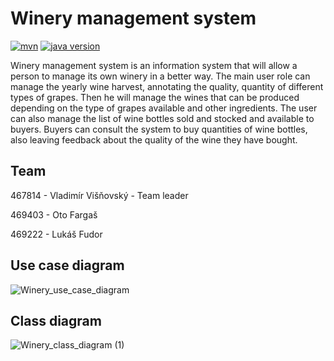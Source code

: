 # Winery management system
[![mvn](https://github.com/OtoFargas/Winery-Management-System/actions/workflows/maven.yml/badge.svg)](https://github.com/OtoFargas/Winery-Management-System/actions/workflows/maven.yml)
[![java version](https://img.shields.io/badge/java%20version-11%2B-green?logo=java)]()

Winery management system is an information system that will allow a person to manage its own winery in a better way. The main user role can manage the yearly wine harvest, annotating the quality, quantity of different types of grapes. Then he will manage the wines that can be produced depending on the type of grapes available and other ingredients. The user can also manage the list of wine bottles sold and stocked and available to buyers. Buyers can consult the system to buy quantities of wine bottles, also leaving feedback about the quality of the wine they have bought.

## Team
467814 - Vladimír Višňovský - Team leader

469403 - Oto Fargaš

469222 - Lukáš Fudor

## Use case diagram
![Winery_use_case_diagram](https://user-images.githubusercontent.com/80093856/113921067-d9a97b00-97e5-11eb-94a3-8998e4a6b6a1.png)

## Class diagram
![Winery_class_diagram (1)](https://user-images.githubusercontent.com/80093856/113921088-df06c580-97e5-11eb-8a3c-ae1ba20301d3.png)

